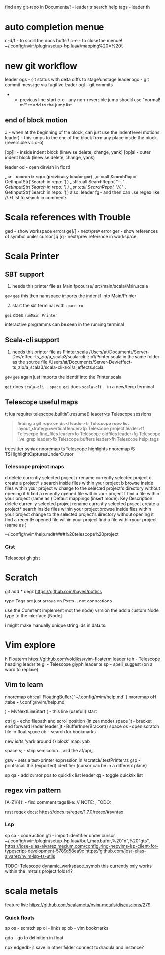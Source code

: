
find any git-repo in Documents/!  - leader tr
search help tags - leader th

# auto completion menue
c-d/f   - to scroll the docs buffer!
c-e     - to close the menue!
~/.config/nvim/plugin/setup-lsp.lua#/mapping%20=%20{

# new git workflow
leader ogs    - git status with delta diffs <tab> to stage/unstage
leader ogc    - git commit message via fugitive
leader ogl    - git commits



*  - previous line start
c-o - any non-reversible jump should use "normal! m'" to add to the jump list

## end of block motion
J  - when at the beginning of the block, can just use the indent level motions
leader)  - this jumps to the end of the block from any place inside the block. (reversible via c-o)

[op]ii  - inside indent block (linewise delete, change, yank)
[op]ai  - outer indent block (linewise delete, change, yank)

leader od  - open dirvish in float!

,,sr  - search in repo (previously leader gsr)
,,sr :call SearchRepo( GetInputStr('Search in repo: ') )<cr>
,,sR :call SearchRepo( "─.*" . GetInputStr('Search in repo: ') )<cr>
,,<leader>sr :call SearchRepo( "\/\/.*" . GetInputStr('Search in repo: ') )<cr>
also:
leader fg - and then can use regex like //.*List to search in comments

# Scala references with Trouble
ged  - show workspace errors
ge]/[ - next/prev error
ger   - show references of symbol under cursor
]q [q - next/prev reference in workspace

# Scala Printer

## SBT support
1. needs this printer file as Main
    fpcourse/
    src/main/scala/Main.scala

`gew` `gee` this then namspace imports the indentif into Main/Printer

2. start the sbt terminal with `space ro`

`gei` does `runMain Printer`

interactive programms can be seen in the running terminal

## Scala-cli support

1. needs this printer file as Printer.scala
     /Users/at/Documents/Server-Dev/effect-ts_zio/a_scala3/scala-cli-zio1/Printer.scala
   in the same folder as the source file
     /Users/at/Documents/Server-Dev/effect-ts_zio/a_scala3/scala-cli-zio1/a_effects.scala

`gew` `gee` again just imports the identif into the Printer.scala

`gei` does `scala-cli .`
`space gei` does `scala-cli .` in a new/temp terminal


## Telescope useful maps

<leader>tt <cmd>lua require('telescope.builtin').resume()<cr>
leader>ts Telescope sessions<cr>
> finding a git repo on disk!
leader>tr Telescope repo list layout_strategy=vertical<cr>
leader>tp Telescope project<cr>
leader>ff Telescope find_files<cr>
leader>fo Telescope oldfiles<cr>
leader>fg Telescope live_grep<cr>
leader>fb Telescope buffers<cr>
leader>fh Telescope help_tags<cr>

treesitter syntax
nnoremap <leader><leader>ts <cmd>Telescope highlights<cr>
nnoremap <leader><leader>tS <cmd>TSHighlightCapturesUnderCursor<cr>


### Telescope project maps
d	delete currently selected project
r	rename currently selected project
c	create a project*
s	search inside files within your project
b	browse inside files within your project
w	change to the selected project's directory without opening it
R	find a recently opened file within your project
f	find a file within your project (same as <CR>)
Default mappings (insert mode):
Key	Description
<c-d>	delete currently selected project
<c-v>	rename currently selected project
<c-a>	create a project*
<c-s>	search inside files within your project
<c-b>	browse inside files within your project
<c-l>	change to the selected project's directory without opening it
<c-r>	find a recently opened file within your project
<c-f>	find a file within your project (same as <CR>)

~/.config/nvim/help.md#/###%20telescope%20project

### Gist
Telescopt gh gist

# Scratch
git add *
degit https://github.com/hayes/pothos

type Tags
are just arrays on Posts .. not connections

use the Comment implement (not the node) version
the add a custom Node type to the interface [Node]

i might make manually unique string ids in data.ts.

# Vim explore
h Floaterm
https://github.com/voldikss/vim-floaterm
leader te h<tab>   - Telescope heading
leader te gl<tab>  - Telescope glyph
leader te sp - spell_suggest (on a word to replace)



## Vim to learn

nnoremap <leader>oh :call FloatingBuffer( '~/.config/nvim/help.md' )<cr>
nnoremap <leader>oH :tabe ~/.config/nvim/help.md<cr>


)  - MvNextLineStart
(  - this line (useful!) start

ctrl g  - echo filepath and scroll position (in zen mode)
space ]t  - bracket end forward
leader leader ]t   - BufferInnerBracket()
space os - open scratch file in float
space ob - search for bookmarks

new js/ts 'yank around {} block' map: y<leader>ab

space s; - strip semicolon .. and the af/ap/,j

gsw - sets a test-printer expression in /scratch/.testPrinter.ts
gsp - prints/call this (exported) identifier (cursor can be in a different place)

sp qa - add cursor pos to quickfix list
leader qq - toggle quickfix list

## regex vim pattern
[A-Z]{4}:  - find comment tags like: // NOTE:  , TODO:

rust regex docs:
https://docs.rs/regex/1.7.0/regex/#syntax

### Lsp
sp ca - code action
gti   - import identifier under cursor
~/.config/nvim/plugin/setup-lsp.lua#/buf_map.bufnr,%20"n",%20"gts",
https://jose-elias-alvarez.medium.com/configuring-neovims-lsp-client-for-typescript-development-5789d58ea9c
https://github.com/jose-elias-alvarez/nvim-lsp-ts-utils

TODO:
Telescope dynamic_workspace_symols
this currently only works within the .metals project folder!?

# scala metals
feature list: https://github.com/scalameta/nvim-metals/discussions/279

### Quick floats
sp os - scratch
sp ol - links
sp ob - vim bookmarks

gdo - go to definition in float

npx edgedb-js
save in other folder
connect to dracula and instance?







